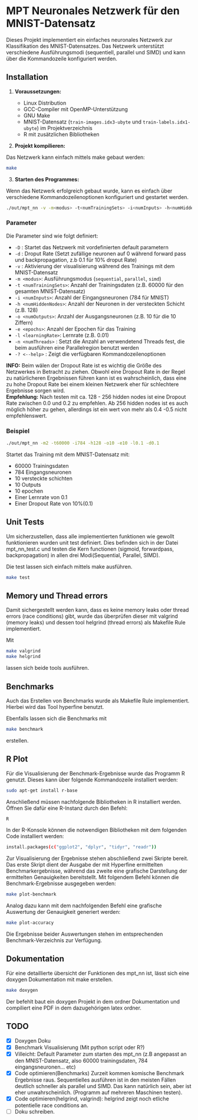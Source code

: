 # MPT Neuronales Netzwerk für den MNIST-Datensatz

Dieses Projekt implementiert ein einfaches neuronales Netzwerk zur Klassifikation des MNIST-Datensatzes. Das Netzwerk unterstützt verschiedene Ausführungsmodi (sequentiell, parallel und SIMD) und kann über die Kommandozeile konfiguriert werden.

## Installation

1. **Voraussetzungen:**

   - Linux Distribution
   - GCC-Compiler mit OpenMP-Unterstützung
   - GNU Make
   - MNIST-Datensatz (`train-images.idx3-ubyte` und `train-labels.idx1-ubyte`) im Projektverzeichnis
   - R mit zusätzlichen Bibliotheken

2. **Projekt kompilieren:**

Das Netzwerk kann einfach mittels make gebaut werden:

```bash
make
```

3. **Starten des Programmes:**

Wenn das Netzwerk erfolgreich gebaut wurde, kann es einfach über verschiedene Kommandozeilenoptionen konfiguriert und gestartet werden.

```bash
./out/mpt_nn -v -m<modus> -t<numTrainingSets> -i<numInputs> -h<numHiddenNodes> -o<numOutputs> -e<epochs> -l<learningRate> -d<dropoutRate>
```

### Parameter

Die Parameter sind wie folgt definiert:

- `-D` : Startet das Netzwerk mit vordefinierten default parametern
- `-d` : Droput Rate (Setzt zufällige neuronen auf 0 während forward pass und backpropagation, z.b 0.1 für 10% droput Rate)
- `-v` : Aktivierung der visualisierung während des Trainings mit dem MNIST-Datensatz
- `-m <modus>`: Ausführungsmodus (`sequential`, `parallel`, `simd`)
- `-t <numTrainingSets>`: Anzahl der Trainingsdaten (z.B. 60000 für den gesamten MNIST-Datensatz)
- `-i <numInputs>`: Anzahl der Eingangsneuronen (784 für MNIST)
- `-h <numHiddenNodes>`: Anzahl der Neuronen in der versteckten Schicht (z.B. 128)
- `-o <numOutputs>`: Anzahl der Ausgangsneuronen (z.B. 10 für die 10 Ziffern)
- `-e <epochs>`: Anzahl der Epochen für das Training
- `-l <learningRate>`: Lernrate (z.B. 0.01)
- `-n <numThreads>` : Setzt die Anzahl an verwendetend Threads fest, die beim ausführen eine Parallelregion benutzt werden
- `-? <--help>` : Zeigt die verfügbaren Kommandozeilenoptionen

**INFO:** Beim wälen der Dropout Rate ist es wichtig die Größe des Netzwerkes in Betracht zu ziehen.
Obwohl eine Dropout Rate in der Regel zu natürlicheren Ergebnissen führen kann ist es wahrscheinlich, dass eine zu hohe
Dropout Rate bei einem kleinen Netzwerk eher für schlechtere Ergebnisse sorgen wird. <br>
**Empfehlung:** Nach testen mit ca. 128 - 256 hidden nodes ist eine Dropout Rate zwischen 0.0 und 0.2 zu empfehlen.
Ab 256 hidden nodes ist es auch möglich höher zu gehen, allerdings ist ein wert von mehr als 0.4 -0.5 nicht empfehlenswert.

### Beispiel

```bash
./out/mpt_nn -m2 -t60000 -i784 -h128 -o10 -e10 -l0.1 -d0.1
```

Startet das Training mit dem MNIST-Datensatz mit:

- 60000 Trainingsdaten
- 784 Eingangsneuronen
- 10 versteckte schichten
- 10 Outputs
- 10 epochen
- Einer Lernrate von 0.1
- Einer Dropout Rate von 10%(0.1)

## Unit Tests

Um sicherzustellen, dass alle implementierten funktionen wie gewollt funktionieren wurden unit test definiert. Dies befinden sich in der Datei mpt_nn_test.c und testen die Kern functionen (sigmoid, forwardpass, backpropagation) in allen drei Modi(Sequential, Parallel, SIMD).

Die test lassen sich einfach mittels make ausführen.

```bash
make test
```

## Memory und Thread errors

Damit sichergestellt werden kann, dass es keine memory leaks oder thread errors (race conditions) gibt, wurde das überprüfen dieser mit valgrind (memory leaks) und dessen tool helgrind (thread errors) als Makefile Rule implementiert.

Mit

```bash
make valgrind
make helgrind
```

lassen sich beide tools ausführen.

## Benchmarks

Auch das Erstellen von Benchmarks wurde als Makefile Rule implementiert. Hierbei wird das Tool hyperfine benutzt.

Ebenfalls lassen sich die Benchmarks mit

```bash
make benchmark
```

erstellen.

## R Plot

Für die Visualisierung der Benchmark-Ergebnisse wurde das Programm R genutzt. Dieses kann über folgende Kommandozeile installiert werden:

```bash
sudo apt-get install r-base
```

Anschließend müssen nachfolgende Bibliotheken in R installiert werden. Öffnen Sie dafür eine R-Instanz durch den Befehl:

```bash
R
```

In der R-Konsole können die notwendigen Bibliotheken mit dem folgenden Code installiert werden:

```bash
install.packages(c("ggplot2", "dplyr", "tidyr", "readr"))
```

Zur Visualisierung der Ergebnisse stehen abschließend zwei Skripte bereit. Das erste Skript dient der Ausgabe der mit Hyperfine ermittelten Benchmarkergebnisse, während das zweite eine grafische Darstellung der ermittelten Genauigkeiten bereitstellt.
Mit folgendem Befehl können die Benchmark-Ergebnisse ausgegeben werden:

```bash
make plot-benchmark
```

Analog dazu kann mit dem nachfolgenden Befehl eine grafische Auswertung der Genauigkeit generiert werden:

```bash
make plot-accuracy
```

Die Ergebnisse beider Auswertungen stehen im entsprechenden Benchmark-Verzeichnis zur Verfügung.

## Dokumentation

Für eine detaillierte übersicht der Funktionen des mpt_nn ist, lässt sich eine doxygen Dokumentation mit make erstellen.<br>

```bash
make doxygen
```
Der befehlt baut ein doxygen Projekt in dem ordner Dokumentation und compiliert eine PDF in dem dazugehörigen latex ordner.
## TODO

- [x] Doxygen Doku<br>
- [x] Benchmark Visualisierung (Mit python script oder R?) <br>
- [x] Villeicht: Default Parameter zum starten des mpt_nn (z.B angepasst an den MNIST-Datensatz, also 60000 trainingsdaten, 784 eingangsneuronen... etc)<br>
- [x] Code optimieren(Benchmarks) Zurzeit kommen komische Benchmark Ergebnisse raus. Sequentielles ausführen ist in den meisten Fällen deutlich schneller als parallel und SIMD. Das kann natürlich sein, aber ist eher unwahrscheinlich. (Programm auf mehreren Maschinen testen).<br>
- [x] Code optimieren(helgrind, valgrind): helgrind zeigt noch etliche potentielle race conditions an.<br>
- [ ] Doku schreiben.<br>
